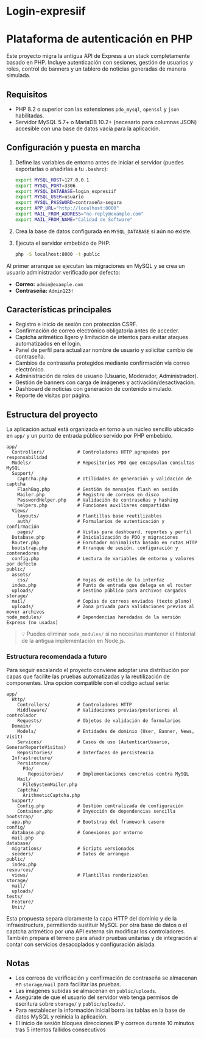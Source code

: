 # Login-expresiif
# Plataforma de autenticación en PHP

Este proyecto migra la antigua API de Express a un stack completamente basado en PHP.
Incluye autenticación con sesiones, gestión de usuarios y roles, control de banners y
un tablero de noticias generadas de manera simulada.

## Requisitos

- PHP 8.2 o superior con las extensiones `pdo_mysql`, `openssl` y `json` habilitadas.
- Servidor MySQL 5.7+ o MariaDB 10.2+ (necesario para columnas JSON) accesible con una base de datos vacía para la aplicación.

## Configuración y puesta en marcha

1. Define las variables de entorno antes de iniciar el servidor (puedes exportarlas o añadirlas a tu `.bashrc`):

   ```bash
   export MYSQL_HOST=127.0.0.1
   export MYSQL_PORT=3306
   export MYSQL_DATABASE=login_expresiif
   export MYSQL_USER=usuario
   export MYSQL_PASSWORD=contraseña-segura
   export APP_URL="http://localhost:8000"
   export MAIL_FROM_ADDRESS="no-reply@example.com"
   export MAIL_FROM_NAME="Calidad de Software"
   ```

2. Crea la base de datos configurada en `MYSQL_DATABASE` si aún no existe.

3. Ejecuta el servidor embebido de PHP:

   ```bash
   php -S localhost:8000 -t public
   ```

Al primer arranque se ejecutan las migraciones en MySQL y se crea un usuario administrador verificado por defecto:

- **Correo:** `admin@example.com`
- **Contraseña:** `Admin123!`

## Características principales

- Registro e inicio de sesión con protección CSRF.
- Confirmación de correo electrónico obligatoria antes de acceder.
- Captcha aritmético ligero y limitación de intentos para evitar ataques automatizados en el login.
- Panel de perfil para actualizar nombre de usuario y solicitar cambio de contraseña.
- Cambios de contraseña protegidos mediante confirmación vía correo electrónico.
- Administración de roles de usuario (Usuario, Moderador, Administrador).
- Gestión de banners con carga de imágenes y activación/desactivación.
- Dashboard de noticias con generación de contenido simulado.
- Reporte de visitas por página.

## Estructura del proyecto

La aplicación actual está organizada en torno a un núcleo sencillo ubicado en `app/` y
un punto de entrada público servido por PHP embebido.

```
app/
  Controllers/            # Controladores HTTP agrupados por responsabilidad
  Models/                 # Repositorios PDO que encapsulan consultas MySQL
  Support/
    Captcha.php           # Utilidades de generación y validación de captcha
    FlashBag.php          # Gestión de mensajes flash en sesión
    Mailer.php            # Registro de correos en disco
    PasswordHelper.php    # Validación de contraseñas y hashing
    helpers.php           # Funciones auxiliares compartidas
  Views/
    layouts/              # Plantillas base reutilizables
    auth/                 # Formularios de autenticación y confirmación
    pages/                # Vistas para dashboard, reportes y perfil
  Database.php            # Inicialización de PDO y migraciones
  Router.php              # Enrutador minimalista basado en rutas HTTP
  bootstrap.php           # Arranque de sesión, configuración y contenedores
  config.php              # Lectura de variables de entorno y valores por defecto
public/
  assets/
    css/                  # Hojas de estilo de la interfaz
  index.php               # Punto de entrada que delega en el router
  uploads/                # Destino público para archivos cargados
storage/
  mail/                   # Copias de correos enviados (texto plano)
  uploads/                # Zona privada para validaciones previas al mover archivos
node_modules/             # Dependencias heredadas de la versión Express (no usadas)
```

> 💡 Puedes eliminar `node_modules/` si no necesitas mantener el historial de la
> antigua implementación en Node.js.

### Estructura recomendada a futuro

Para seguir escalando el proyecto conviene adoptar una distribución por capas que
facilite las pruebas automatizadas y la reutilización de componentes. Una opción
compatible con el código actual sería:

```
app/
  Http/
    Controllers/          # Controladores HTTP
    Middleware/           # Validaciones previas/posteriores al controlador
    Requests/             # Objetos de validación de formularios
  Domain/
    Models/               # Entidades de dominio (User, Banner, News, Visit)
    Services/             # Casos de uso (AutenticarUsuario, GenerarReporteVisitas)
    Repositories/         # Interfaces de persistencia
  Infrastructure/
    Persistence/
      Pdo/
        Repositories/     # Implementaciones concretas contra MySQL
    Mail/
      FileSystemMailer.php
    Captcha/
      ArithmeticCaptcha.php
  Support/
    Config.php            # Gestión centralizada de configuración
    Container.php         # Inyección de dependencias sencilla
bootstrap/
  app.php                 # Bootstrap del framework casero
config/
  database.php            # Conexiones por entorno
  mail.php
database/
  migrations/             # Scripts versionados
  seeders/                # Datos de arranque
public/
  index.php
resources/
  views/                  # Plantillas renderizables
storage/
  mail/
  uploads/
tests/
  Feature/
  Unit/
```

Esta propuesta separa claramente la capa HTTP del dominio y de la infraestructura,
permitiendo sustituir MySQL por otra base de datos o el captcha aritmético por una
API externa sin modificar los controladores. También prepara el terreno para añadir
pruebas unitarias y de integración al contar con servicios desacoplados y
configuración aislada.

## Notas

- Los correos de verificación y confirmación de contraseña se almacenan en `storage/mail` para facilitar las pruebas.
- Las imágenes subidas se almacenan en `public/uploads`.
- Asegúrate de que el usuario del servidor web tenga permisos de escritura sobre `storage/` y `public/uploads/`.
- Para restablecer la información inicial borra las tablas en la base de datos MySQL y reinicia la aplicación.
- El inicio de sesión bloquea direcciones IP y correos durante 10 minutos tras 5 intentos fallidos consecutivos
